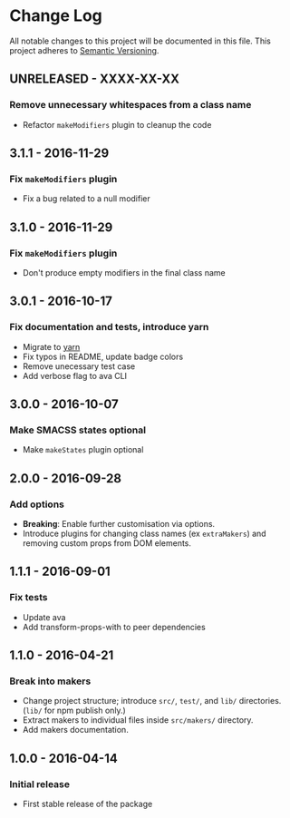 # Change Log
All notable changes to this project will be documented in this file.
This project adheres to [Semantic Versioning](http://semver.org/spec/v2.0.0.html).

## UNRELEASED - XXXX-XX-XX
### Remove unnecessary whitespaces from a class name
- Refactor `makeModifiers` plugin to cleanup the code

## 3.1.1 - 2016-11-29
### Fix `makeModifiers` plugin
- Fix a bug related to a null modifier

## 3.1.0 - 2016-11-29
### Fix `makeModifiers` plugin
- Don't produce empty modifiers in the final class name

## 3.0.1 - 2016-10-17
### Fix documentation and tests, introduce yarn
- Migrate to [yarn](https://github.com/yarnpkg/yarn)
- Fix typos in README, update badge colors
- Remove unecessary test case
- Add verbose flag to ava CLI

## 3.0.0 - 2016-10-07
### Make SMACSS states optional
- Make `makeStates` plugin optional

## 2.0.0 - 2016-09-28
### Add options
- **Breaking**: Enable further customisation via options.
- Introduce plugins for changing class names (ex `extraMakers`) and removing custom props from DOM elements.

## 1.1.1 - 2016-09-01
### Fix tests
- Update ava
- Add transform-props-with to peer dependencies

## 1.1.0 - 2016-04-21
### Break into makers
- Change project structure; introduce `src/`, `test/`, and `lib/` directories. (`lib/` for npm publish only.)
- Extract makers to individual files inside `src/makers/` directory.
- Add makers documentation.

## 1.0.0 - 2016-04-14
### Initial release
- First stable release of the package
